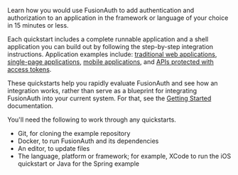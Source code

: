 ---
---
Learn how you would use FusionAuth to add authentication and authorization to an application in the framework or language of your choice in 15 minutes or less.

Each quickstart includes a complete runnable application and a shell application you can build out by following the step-by-step integration instructions. Application examples include: [traditional web applications](#web-application), [single-page applications](#spa), [mobile applications](#mobile-app), and [APIs protected with access tokens](#api).

These quickstarts help you rapidly evaluate FusionAuth and see how an integration works, rather than serve as a blueprint for integrating FusionAuth into your current system. For that, see the [Getting Started](/docs/get-started/) documentation.

You'll need the following to work through any quickstarts.

- Git, for cloning the example repository
- Docker, to run FusionAuth and its dependencies
- An editor, to update files
- The language, platform or framework; for example, XCode to run the iOS quickstart or Java for the Spring example